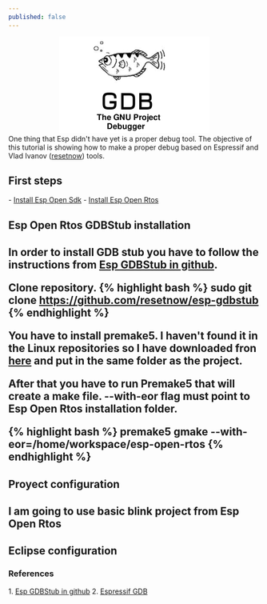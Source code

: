 ```yaml
---
published: false
---
```

<center><img src="/images/gdb-logo.png" width="300" height="193"></center>
One thing that Esp didn't have yet is a proper debug tool. The objective of this tutorial is showing how to make a proper debug based on Espressif and Vlad Ivanov (<a href="https://github.com/resetnow" target="_blank">resetnow</a>) tools.

<!-- more -->

<h2>First steps</h2>
- <a href="{{ site.baseurl }}{% post_url 2016-11-21-esp8266-openSdk %}" target="_blank">Install Esp Open Sdk</a> 
- <a href="{{ site.baseurl }}{% post_url 2016-11-27-Esp8266-FreeRtos %}" target="_blank">Install Esp Open Rtos</a> 

<h2>Esp Open Rtos GDBStub installation<h2>
In order to install GDB stub you have to follow the instructions from <a href="https://github.com/resetnow/esp-gdbstub" target="_blank">Esp GDBStub in github</a>.

Clone repository.
{% highlight bash %}
sudo git clone https://github.com/resetnow/esp-gdbstub
{% endhighlight %}

You have to install premake5. I haven't found it in the Linux repositories so I have downloaded fron <a href="https://premake.github.io/download.html" target="_blank">here</a> and put in the same folder as the project.

After that you have to run Premake5 that will create a make file. --with-eor flag must point to Esp Open Rtos installation folder. 

{% highlight bash %}
premake5 gmake --with-eor=/home/workspace/esp-open-rtos
{% endhighlight %}

<h2>Proyect configuration<h2>
I am going to use basic blink project from Esp Open Rtos


<h2>Eclipse configuration</h2>

<h3>References</h3>
1. <a href="https://github.com/resetnow/esp-gdbstub" target="_blank">Esp GDBStub in github</a>
2. <a href="https://github.com/Espressif/esp-gdbstub" target="_blank">Espressif GDB</a>
